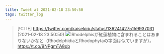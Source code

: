 ```yaml
---
title: Tweet at 2021-02-18 23:50:50
tags: twitter_log
---
```


> [!CITE] https://twitter.com/kaisekiriu/status/1362414275159937031 (2021-02-18 23:50:50)
> ![](https://twitter.com/kaisekiriu/status/1362414275159937031)
> Rhodelphisが紅藻植物に含まれることはあまりないかなと（RhodelphidiaとRhodophytaの字面は似ていますが）。
> https://t.co/9NPgmTA8ob
